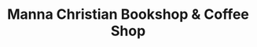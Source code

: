 ---
title: "Manna Christian Bookshop & Coffee Shop"
url: /wrexham/manna-christian-bookshop-und-coffee-shop/
shop: Bücher
---